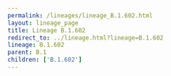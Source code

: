 ```yaml
---
permalink: /lineages/lineage_B.1.602.html
layout: lineage_page
title: Lineage B.1.602
redirect_to: ../lineage.html?lineage=B.1.602
lineage: B.1.602
parent: B.1
children: ['B.1.602']
---
```

